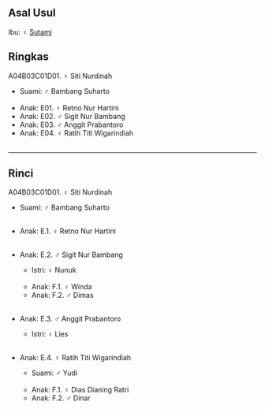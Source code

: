 ## Asal Usul

Ibu: ♀ [Sutami][up] 

## Ringkas

A04B03C01D01. ♀ Siti Nurdinah 
	<br/>

*	Suami: ♂ Bambang Suharto
	<br/><br/>
*	Anak: E01. ♀ Retno Nur Hartini
*	Anak: E02. ♂ Sigit Nur Bambang 
*	Anak: E03. ♂ Anggit Prabantoro
*	Anak: E04. ♀ Ratih Titi Wigarindiah
	<br/><br/>

-- -- --

## Rinci

A04B03C01D01. ♀ Siti Nurdinah
	<br/>

*	Suami: ♂ Bambang Suharto
	<br/><br/>

*	Anak: E.1. ♀ Retno Nur Hartini
	<br/><br/>

*	Anak: E.2. ♂ Sigit Nur Bambang 
	*	Istri: ♀ Nunuk
	<br/><br/>
	*	Anak: F.1. ♀ Winda
	*	Anak: F.2. ♂ Dimas
	<br/><br/>

*	Anak: E.3. ♂ Anggit Prabantoro
	*	Istri: ♀ Lies
	<br/><br/>

*	Anak: E.4. ♀ Ratih Titi Wigarindiah
	*	Suami: ♂ Yudi
	<br/><br/>
	*	Anak: F.1. ♀ Dias Dianing Ratri
	*	Anak: F.2. ♂ Dinar
	<br/><br/>

[up]: https://github.com/epsi-rns/gitodipuro/blob/master/tree/A04/B03/C01.md

